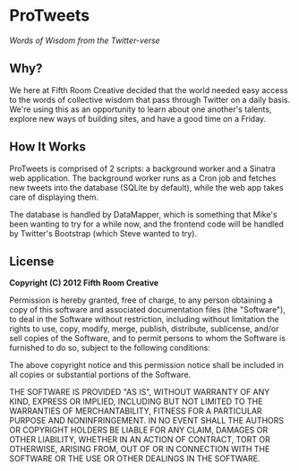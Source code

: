 # ProTweets

_Words of Wisdom from the Twitter-verse_

## Why?

We here at Fifth Room Creative decided that the world needed easy access to the words of collective wisdom that pass through Twitter on a daily basis. We're using this as an opportunity to learn about one another's talents, explore new ways of building sites, and have a good time on a Friday.

## How It Works

ProTweets is comprised of 2 scripts: a background worker and a Sinatra web application. The background worker runs as a Cron job and fetches new tweets into the database (SQLite by default), while the web app takes care of displaying them.

The database is handled by DataMapper, which is something that Mike's been wanting to try for a while now, and the frontend code will be handled by Twitter's Bootstrap (which Steve wanted to try).


## License

__Copyright (C) 2012 Fifth Room Creative__

Permission is hereby granted, free of charge, to any person obtaining a copy of this software and associated documentation files (the "Software"), to deal in the Software without restriction, including without limitation the rights to use, copy, modify, merge, publish, distribute, sublicense, and/or sell copies of the Software, and to permit persons to whom the Software is furnished to do so, subject to the following conditions:

The above copyright notice and this permission notice shall be included in all copies or substantial portions of the Software.

THE SOFTWARE IS PROVIDED "AS IS", WITHOUT WARRANTY OF ANY KIND, EXPRESS OR IMPLIED, INCLUDING BUT NOT LIMITED TO THE WARRANTIES OF MERCHANTABILITY, FITNESS FOR A PARTICULAR PURPOSE AND NONINFRINGEMENT. IN NO EVENT SHALL THE AUTHORS OR COPYRIGHT HOLDERS BE LIABLE FOR ANY CLAIM, DAMAGES OR OTHER LIABILITY, WHETHER IN AN ACTION OF CONTRACT, TORT OR OTHERWISE, ARISING FROM, OUT OF OR IN CONNECTION WITH THE SOFTWARE OR THE USE OR OTHER DEALINGS IN THE SOFTWARE.
